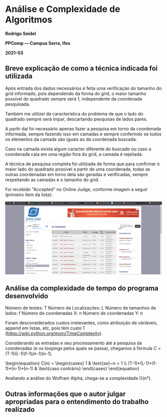 # Análise e Complexidade de Algoritmos

**Rodrigo Seidel**

**PPComp — Campus Serra, Ifes**

**2021-03**

## Breve explicação de como a técnica indicada foi utilizada
Após entrada dos dados necessários é feita uma verificação do tamanho do grid informado, pois dependendo da forma do grid, o maior tamanho possível do quadrado sempre será 1, independente da coordenada pesquisada.

Também me utilizei da característica do problema de que o lado do quadrado sempre será ímpar, descartando pesquisas de lados pares.

A partir daí foi necessário apenas fazer a pesquisa em torno da coordenada informada, sempre fazendo isso em camadas e sempre conferindo se todos os elementos da camada são iguais ao da coordenada buscada.

Caso na camada exista algum caracter diferente do buscado ou caso a coordenada caia em uma região fora do grid, a camada é rejeitada.

A técnica de pesquisa completa foi utilizada de forma que para confirmar o maior lado do quadrado possível a partir de uma coordenada, todas as outras coordenadas em torno dela são geradas e verificadas, sempre respeitando as camadas e o tamanho do grid.


Foi recebido "Accepted" no Online Judge, conforme imagem a seguir (primeiro item da lista):

![Veredito](./10908-veredito.png)

## Análise da complexidade de tempo do programa desenvolvido

Número de testes: T
Número de Localizações: L
Número de tamanhos de lados: f
Número de coordenadas X: n
Número de coordenadas Y: n

Foram desconsiderados custos irrelevantes, como atribuição de váriáveis, append em listas, etc, pois têm custo 1 (https://wiki.python.org/moin/TimeComplexity).

Considerando as entradas e seu processamento até a pesquisa da coordenadas (e os loopings pelos quais se passa), chegamos à fórmula C = (T-1)*(L-1)*(f-1)*(n-1)*(n-1).

<div class="math">
\begin{equation}
C(n) =
  \begin{cases}
    1 & \text{se}~n = 1 \\
    (T-1)*(L-1)*(f-1)*(n-1)*(n-1) & \text{caso contrário}
  \end{cases}
\end{equation}
</div>


Avaliando a análise do Wolfram Alpha, chega-se a complexidade O(n²).


## Outras informações que o autor julgar apropriadas para o entendimento do trabalho realizado

